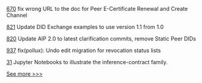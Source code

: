 
[670](https://github.com/hyperledger-labs/fabric-operations-console/pull/670) fix wrong URL to the doc for Peer E-Certificate Renewal and Create Channel 

[821](https://github.com/hyperledger/aries-rfcs/pull/821) Update DID Exchange examples to use version 1.1 from 1.0

[820](https://github.com/hyperledger/aries-rfcs/pull/820) Update AIP 2.0 to latest clarification commits, remove Static Peer DIDs

[937](https://github.com/hyperledger-labs/open-enterprise-agent/pull/937) fix(pollux): Undo edit migration for revocation status lists

[31](https://github.com/hyperledger-labs/pdo-contracts/pull/31) Jupyter Notebooks to illustrate the inference-contract family.


[See more >>>](https://start-here.hyperledger.org/pull-requests)
